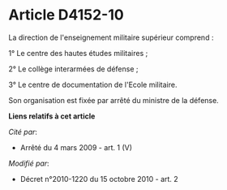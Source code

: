 # Article D4152-10

La direction de l'enseignement militaire supérieur comprend : 

1° Le centre des hautes études militaires ;

2° Le collège interarmées de défense ;

3° Le centre de documentation de l'Ecole militaire.

Son organisation est fixée par arrêté du ministre de la défense.

**Liens relatifs à cet article**

_Cité par_:

  - Arrêté du 4 mars 2009 - art. 1 (V)

_Modifié par_:

  - Décret n°2010-1220 du 15 octobre 2010 - art. 2
